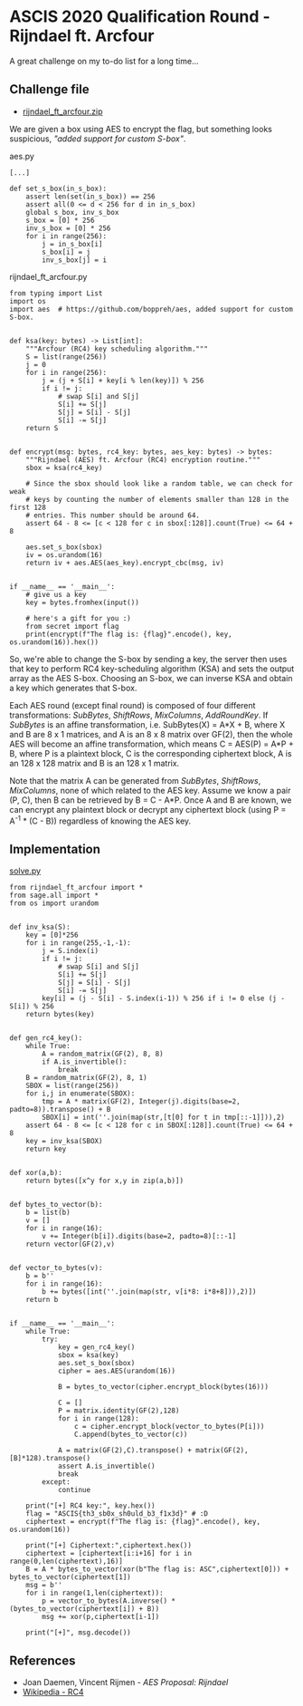 # ASCIS 2020 Qualification Round - Rijndael ft. Arcfour

A great challenge on my to-do list for a long time...

## Challenge file
- [rijndael_ft_arcfour.zip](https://github.com/hhthanhuyen/Writeups/blob/main/Rijndael_ft_Arcfour/rijndael_ft_arcfour.zip)

We are given a box using AES to encrypt the flag, but something looks suspicious, *"added support for custom S-box"*.

aes.py
```
[...]

def set_s_box(in_s_box):
    assert len(set(in_s_box)) == 256
    assert all(0 <= d < 256 for d in in_s_box)
    global s_box, inv_s_box
    s_box = [0] * 256
    inv_s_box = [0] * 256
    for i in range(256):
        j = in_s_box[i]
        s_box[i] = j
        inv_s_box[j] = i
```

rijndael_ft_arcfour.py
```
from typing import List
import os
import aes  # https://github.com/boppreh/aes, added support for custom S-box.


def ksa(key: bytes) -> List[int]:
    """Arcfour (RC4) key scheduling algorithm."""
    S = list(range(256))
    j = 0
    for i in range(256):
        j = (j + S[i] + key[i % len(key)]) % 256
        if i != j:
            # swap S[i] and S[j]
            S[i] += S[j]
            S[j] = S[i] - S[j]
            S[i] -= S[j]
    return S


def encrypt(msg: bytes, rc4_key: bytes, aes_key: bytes) -> bytes:
    """Rijndael (AES) ft. Arcfour (RC4) encryption routine."""
    sbox = ksa(rc4_key)

    # Since the sbox should look like a random table, we can check for weak
    # keys by counting the number of elements smaller than 128 in the first 128
    # entries. This number should be around 64.
    assert 64 - 8 <= [c < 128 for c in sbox[:128]].count(True) <= 64 + 8

    aes.set_s_box(sbox)
    iv = os.urandom(16)
    return iv + aes.AES(aes_key).encrypt_cbc(msg, iv)


if __name__ == '__main__':
    # give us a key
    key = bytes.fromhex(input())

    # here's a gift for you :)
    from secret import flag
    print(encrypt(f"The flag is: {flag}".encode(), key, os.urandom(16)).hex())
```

So, we're able to change the S-box by sending a key, the server then uses that key to perform RC4 key-scheduling algorithm (KSA) and sets the output array as the AES S-box. Choosing an S-box, we can inverse KSA and obtain a key which generates that S-box.

Each AES round (except final round) is composed of four different transformations: *SubBytes*, *ShiftRows*, *MixColumns*, *AddRoundKey*. If *SubBytes* is an affine transformation, i.e. SubBytes(X) = A\*X + B, where X and B are 8 x 1 matrices, and A is an 8 x 8 matrix over GF(2), then the whole AES will become an affine transformation, which means C = AES(P) = A\*P + B, where P is a plaintext block, C is the corresponding ciphertext block, A is an 128 x 128 matrix and B is an 128 x 1 matrix.

Note that the matrix A can be generated from *SubBytes*, *ShiftRows*, *MixColumns*, none of which related to the AES key. Assume we know a pair (P, C), then B can be retrieved by B = C - A*P. Once A and B are known, we can encrypt any plaintext block or decrypt any ciphertext block (using P = A<sup>-1</sup> \* (C - B)) regardless of knowing the AES key.

## Implementation
[solve.py](https://github.com/hhthanhuyen/Writeups/blob/main/Rijndael_ft_Arcfour/solve.py)
```
from rijndael_ft_arcfour import *
from sage.all import *
from os import urandom


def inv_ksa(S):
    key = [0]*256
    for i in range(255,-1,-1):
        j = S.index(i)
        if i != j:
            # swap S[i] and S[j]
            S[i] += S[j]
            S[j] = S[i] - S[j]
            S[i] -= S[j]
        key[i] = (j - S[i] - S.index(i-1)) % 256 if i != 0 else (j - S[i]) % 256
    return bytes(key)


def gen_rc4_key():
    while True:
        A = random_matrix(GF(2), 8, 8)
        if A.is_invertible():
            break
    B = random_matrix(GF(2), 8, 1)
    SBOX = list(range(256))
    for i,j in enumerate(SBOX):
        tmp = A * matrix(GF(2), Integer(j).digits(base=2, padto=8)).transpose() + B
        SBOX[i] = int(''.join(map(str,[t[0] for t in tmp[::-1]])),2)
    assert 64 - 8 <= [c < 128 for c in SBOX[:128]].count(True) <= 64 + 8
    key = inv_ksa(SBOX)
    return key


def xor(a,b):
    return bytes([x^y for x,y in zip(a,b)])


def bytes_to_vector(b):
    b = list(b)
    v = []
    for i in range(16):
        v += Integer(b[i]).digits(base=2, padto=8)[::-1]
    return vector(GF(2),v)


def vector_to_bytes(v):
    b = b''
    for i in range(16):
        b += bytes([int(''.join(map(str, v[i*8: i*8+8])),2)])
    return b


if __name__ == '__main__':
    while True:
        try:
            key = gen_rc4_key()
            sbox = ksa(key)
            aes.set_s_box(sbox)
            cipher = aes.AES(urandom(16))

            B = bytes_to_vector(cipher.encrypt_block(bytes(16)))
            
            C = []
            P = matrix.identity(GF(2),128)
            for i in range(128):
                c = cipher.encrypt_block(vector_to_bytes(P[i]))
                C.append(bytes_to_vector(c))

            A = matrix(GF(2),C).transpose() + matrix(GF(2),[B]*128).transpose()
            assert A.is_invertible()
            break
        except:
            continue
    
    print("[+] RC4 key:", key.hex())
    flag = "ASCIS{th3_sb0x_sh0uld_b3_f1x3d}" # :D
    ciphertext = encrypt(f"The flag is: {flag}".encode(), key, os.urandom(16))
    
    print("[+] Ciphertext:",ciphertext.hex())
    ciphertext = [ciphertext[i:i+16] for i in range(0,len(ciphertext),16)]
    B = A * bytes_to_vector(xor(b"The flag is: ASC",ciphertext[0])) + bytes_to_vector(ciphertext[1])
    msg = b''
    for i in range(1,len(ciphertext)):
        p = vector_to_bytes(A.inverse() * (bytes_to_vector(ciphertext[i]) + B))
        msg += xor(p,ciphertext[i-1])

    print("[+]", msg.decode())

```

## References
- Joan Daemen, Vincent Rijmen - *AES Proposal: Rijndael*
- [Wikipedia - RC4](https://en.wikipedia.org/wiki/RC4)
